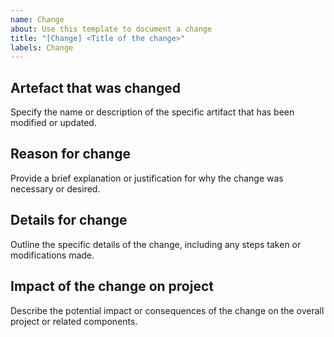 ```yaml
---
name: Change
about: Use this template to document a change
title: "[Change] <Title of the change>"
labels: Change
---
```


## Artefact that was changed
Specify the name or description of the specific artifact that has been modified or updated.

## Reason for change
Provide a brief explanation or justification for why the change was necessary or desired.

## Details for change
Outline the specific details of the change, including any steps taken or modifications made.

## Impact of the change on project
Describe the potential impact or consequences of the change on the overall project or related components.